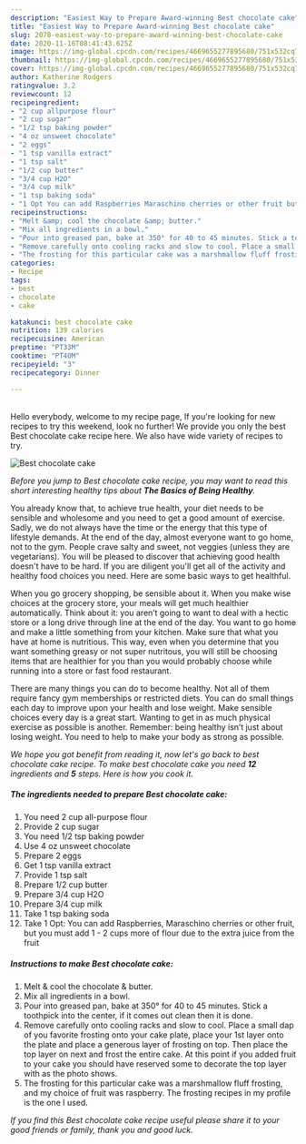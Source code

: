 ```yaml
---
description: "Easiest Way to Prepare Award-winning Best chocolate cake"
title: "Easiest Way to Prepare Award-winning Best chocolate cake"
slug: 2078-easiest-way-to-prepare-award-winning-best-chocolate-cake
date: 2020-11-16T08:41:43.625Z
image: https://img-global.cpcdn.com/recipes/4669655277895680/751x532cq70/best-chocolate-cake-recipe-main-photo.jpg
thumbnail: https://img-global.cpcdn.com/recipes/4669655277895680/751x532cq70/best-chocolate-cake-recipe-main-photo.jpg
cover: https://img-global.cpcdn.com/recipes/4669655277895680/751x532cq70/best-chocolate-cake-recipe-main-photo.jpg
author: Katherine Rodgers
ratingvalue: 3.2
reviewcount: 12
recipeingredient:
- "2 cup allpurpose flour"
- "2 cup sugar"
- "1/2 tsp baking powder"
- "4 oz unsweet chocolate"
- "2 eggs"
- "1 tsp vanilla extract"
- "1 tsp salt"
- "1/2 cup butter"
- "3/4 cup H2O"
- "3/4 cup milk"
- "1 tsp baking soda"
- "1 Opt You can add Raspberries Maraschino cherries or other fruit but you must add 1  2 cups more of flour due to the extra juice from the fruit"
recipeinstructions:
- "Melt &amp; cool the chocolate &amp; butter."
- "Mix all ingredients in a bowl."
- "Pour into greased pan, bake at 350° for 40 to 45 minutes. Stick a toothpick into the center, if it comes out clean then it is done."
- "Remove carefully onto cooling racks and slow to cool. Place a small dap of you favorite frosting onto your cake plate, place your 1st layer onto the plate and place a generous layer of frosting on top. Then place the top layer on next and frost the entire cake. At this point if you added fruit to your cake you should have reserved some to decorate the top layer with as the photo shows."
- "The frosting for this particular cake was a marshmallow fluff frosting, and my choice of fruit was raspberry. The frosting recipes in my profile is the one I used."
categories:
- Recipe
tags:
- best
- chocolate
- cake

katakunci: best chocolate cake 
nutrition: 139 calories
recipecuisine: American
preptime: "PT33M"
cooktime: "PT40M"
recipeyield: "3"
recipecategory: Dinner

---
```

<br>
Hello everybody, welcome to my recipe page, If you're looking for new recipes to try this weekend, look no further! We provide you only the best Best chocolate cake recipe here. We also have wide variety of recipes to try.
<br>


![Best chocolate cake](https://img-global.cpcdn.com/recipes/4669655277895680/751x532cq70/best-chocolate-cake-recipe-main-photo.jpg)

<i>Before you jump to Best chocolate cake recipe, you may want to read this short interesting healthy tips about <strong>The Basics of Being Healthy</strong>.</i>

You already know that, to achieve true health, your diet needs to be sensible and wholesome and you need to get a good amount of exercise. Sadly, we do not always have the time or the energy that this type of lifestyle demands. At the end of the day, almost everyone want to go home, not to the gym. People crave salty and sweet, not veggies (unless they are vegetarians). You will be pleased to discover that achieving good health doesn't have to be hard. If you are diligent you'll get all of the activity and healthy food choices you need. Here are some basic ways to get healthful.

When you go grocery shopping, be sensible about it. When you make wise choices at the grocery store, your meals will get much healthier automatically. Think about it: you aren’t going to want to deal with a hectic store or a long drive through line at the end of the day. You want to go home and make a little something from your kitchen. Make sure that what you have at home is nutritious. This way, even when you determine that you want something greasy or not super nutritous, you will still be choosing items that are healthier for you than you would probably choose while running into a store or fast food restaurant.

There are many things you can do to become healthy. Not all of them require fancy gym memberships or restricted diets. You can do small things each day to improve upon your health and lose weight. Make sensible choices every day is a great start. Wanting to get in as much physical exercise as possible is another. Remember: being healthy isn’t just about losing weight. You need to help to make your body as strong as possible. 


<i>We hope you got benefit from reading it, now let's go back to best chocolate cake recipe. To make best chocolate cake you need <strong>12</strong> ingredients and <strong>5</strong> steps. Here is how you cook it.
</i>

##### The ingredients needed to prepare Best chocolate cake:

1. You need 2 cup all-purpose flour
1. Provide 2 cup sugar
1. You need 1/2 tsp baking powder
1. Use 4 oz unsweet chocolate
1. Prepare 2 eggs
1. Get 1 tsp vanilla extract
1. Provide 1 tsp salt
1. Prepare 1/2 cup butter
1. Prepare 3/4 cup H2O
1. Prepare 3/4 cup milk
1. Take 1 tsp baking soda
1. Take 1 Opt: You can add Raspberries, Maraschino cherries or other fruit, but you must add 1 - 2 cups more of flour due to the extra juice from the fruit


##### Instructions to make Best chocolate cake:

1. Melt &amp; cool the chocolate &amp; butter.
1. Mix all ingredients in a bowl.
1. Pour into greased pan, bake at 350° for 40 to 45 minutes. Stick a toothpick into the center, if it comes out clean then it is done.
1. Remove carefully onto cooling racks and slow to cool. Place a small dap of you favorite frosting onto your cake plate, place your 1st layer onto the plate and place a generous layer of frosting on top. Then place the top layer on next and frost the entire cake. At this point if you added fruit to your cake you should have reserved some to decorate the top layer with as the photo shows.
1. The frosting for this particular cake was a marshmallow fluff frosting, and my choice of fruit was raspberry. The frosting recipes in my profile is the one I used.


<i>If you find this Best chocolate cake recipe useful please share it to your good friends or family, thank you and good luck.</i>
